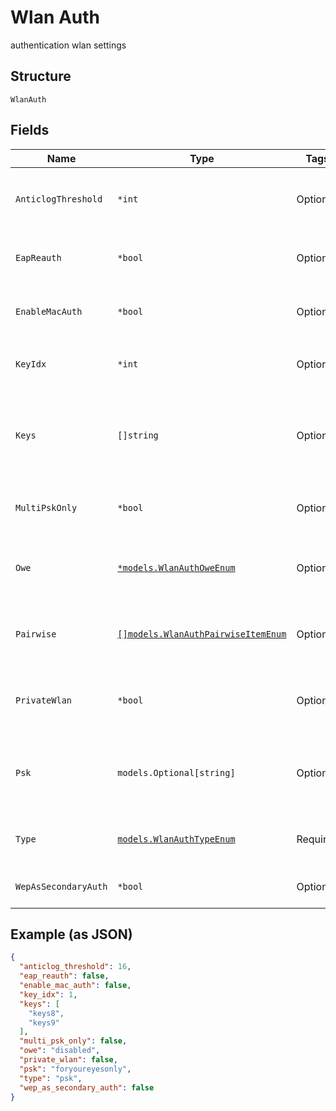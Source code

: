 
# Wlan Auth

authentication wlan settings

## Structure

`WlanAuth`

## Fields

| Name | Type | Tags | Description |
|  --- | --- | --- | --- |
| `AnticlogThreshold` | `*int` | Optional | SAE anti-clogging token threshold<br>**Default**: `16`<br>**Constraints**: `>= 16`, `<= 32` |
| `EapReauth` | `*bool` | Optional | whether to trigger EAP reauth when the session ends<br>**Default**: `false` |
| `EnableMacAuth` | `*bool` | Optional | whether to enable MAC Auth, uses the same auth_servers<br>**Default**: `false` |
| `KeyIdx` | `*int` | Optional | when `type`==`wep`<br>**Default**: `1`<br>**Constraints**: `>= 1`, `<= 4` |
| `Keys` | `[]string` | Optional | when type=wep, four 10-character or 26-character hex string, null can be used. All keys, if provided, have to be in the same length |
| `MultiPskOnly` | `*bool` | Optional | when `type`==`psk`, whether to only use multi_psk<br>**Default**: `false` |
| `Owe` | [`*models.WlanAuthOweEnum`](../../doc/models/wlan-auth-owe-enum.md) | Optional | if `type`==`open`. enum: `disabled`, `enabled` (means transition mode), `required`<br>**Default**: `"disabled"` |
| `Pairwise` | [`[]models.WlanAuthPairwiseItemEnum`](../../doc/models/wlan-auth-pairwise-item-enum.md) | Optional | when `type`=`psk` or `type`=`eap`, one or more of `wpa1-ccmp`, `wpa1-tkip`, `wpa2-ccmp`, `wpa2-tkip`, `wpa3` |
| `PrivateWlan` | `*bool` | Optional | when `multi_psk_only`==`true`, whether private wlan is enabled<br>**Default**: `false` |
| `Psk` | `models.Optional[string]` | Optional | when `type`==`psk`, 8-64 characters, or 64 hex characters<br>**Constraints**: *Minimum Length*: `8`, *Maximum Length*: `64` |
| `Type` | [`models.WlanAuthTypeEnum`](../../doc/models/wlan-auth-type-enum.md) | Required | enum: `eap`, `eap192`, `open`, `psk`, `psk-tkip`, `psk-wpa2-tkip`, `wep`<br>**Default**: `"open"` |
| `WepAsSecondaryAuth` | `*bool` | Optional | enable WEP as secondary auth<br>**Default**: `false` |

## Example (as JSON)

```json
{
  "anticlog_threshold": 16,
  "eap_reauth": false,
  "enable_mac_auth": false,
  "key_idx": 1,
  "keys": [
    "keys8",
    "keys9"
  ],
  "multi_psk_only": false,
  "owe": "disabled",
  "private_wlan": false,
  "psk": "foryoureyesonly",
  "type": "psk",
  "wep_as_secondary_auth": false
}
```

